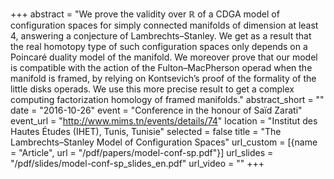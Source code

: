 +++
abstract = "We prove the validity over ℝ of a CDGA model of configuration spaces for simply connected manifolds of dimension at least 4, answering a conjecture of Lambrechts–Stanley. We get as a result that the real homotopy type of such configuration spaces only depends on a Poincaré duality model of the manifold. We moreover prove that our model is compatible with the action of the Fulton–MacPherson operad when the manifold is framed, by relying on Kontsevich’s proof of the formality of the little disks operads. We use this more precise result to get a complex computing factorization homology of framed manifolds."
abstract_short = ""
date = "2016-10-26"
event = "Conference in the honour of Saïd Zarati"
event_url = "http://www.mims.tn/events/details/74"
location = "Institut des Hautes Études (IHET), Tunis, Tunisie"
selected = false
title = "The Lambrechts–Stanley Model of Configuration Spaces"
url_custom = [{name = "Article", url = "/pdf/papers/model-conf-sp.pdf"}]
url_slides = "/pdf/slides/model-conf-sp_slides_en.pdf"
url_video = ""
+++
